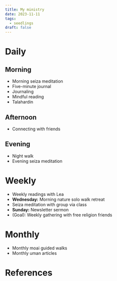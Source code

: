 ```yaml
---
title: My ministry
date: 2023-11-11
tags:
  - seedlings
draft: false
---
```


# Daily

## Morning

- Morning seiza meditation
- Five-minute journal
- Journaling
- Mindful reading
- Talahardin

## Afternoon

- Connecting with friends

## Evening

- Night walk
- Evening seiza meditation

# Weekly

- Weekly readings with Lea
- **Wednesday:** Morning nature solo walk retreat
- Seiza meditation with group via class
- **Sunday:** Newsletter sermon
- (Goal): Weekly gathering with free religion friends

# Monthly

- Monthly moai guided walks
- Monthly uman articles


# References
